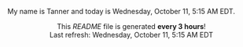 My name is Tanner and today is Wednesday, October 11, 5:15 AM EDT.

<p align="center">This <i>README</i> file is generated <b>every 3 hours</b>!</br>Last refresh: Wednesday, October 11, 5:15 AM EDT<br /></p>
